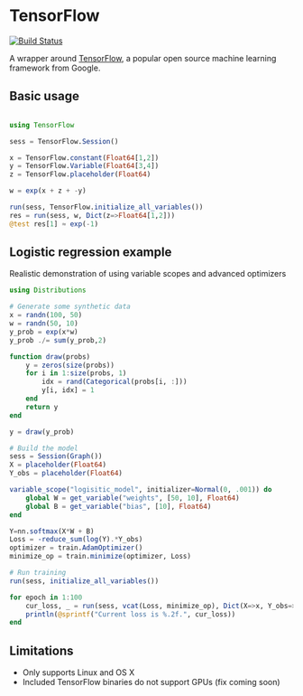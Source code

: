 # TensorFlow

[![Build Status](https://travis-ci.org/malmaud/TensorFlow.jl.svg?branch=master)](https://travis-ci.org/malmaud/TensorFlow.jl)

A wrapper around [TensorFlow](https://www.tensorflow.org/), a popular open source machine learning framework from Google.

## Basic usage

```julia

using TensorFlow

sess = TensorFlow.Session()

x = TensorFlow.constant(Float64[1,2])
y = TensorFlow.Variable(Float64[3,4])
z = TensorFlow.placeholder(Float64)

w = exp(x + z + -y)

run(sess, TensorFlow.initialize_all_variables())
res = run(sess, w, Dict(z=>Float64[1,2]))
@test res[1] ≈ exp(-1)
```

## Logistic regression example

Realistic demonstration of using variable scopes and advanced optimizers

```julia
using Distributions

# Generate some synthetic data
x = randn(100, 50)
w = randn(50, 10)
y_prob = exp(x*w)
y_prob ./= sum(y_prob,2)

function draw(probs)
    y = zeros(size(probs))
    for i in 1:size(probs, 1)
        idx = rand(Categorical(probs[i, :]))
        y[i, idx] = 1
    end
    return y
end

y = draw(y_prob)

# Build the model
sess = Session(Graph())
X = placeholder(Float64)
Y_obs = placeholder(Float64)

variable_scope("logisitic_model", initializer=Normal(0, .001)) do
    global W = get_variable("weights", [50, 10], Float64)
    global B = get_variable("bias", [10], Float64)
end

Y=nn.softmax(X*W + B)
Loss = -reduce_sum(log(Y).*Y_obs)
optimizer = train.AdamOptimizer()
minimize_op = train.minimize(optimizer, Loss)

# Run training
run(sess, initialize_all_variables())

for epoch in 1:100
    cur_loss, _ = run(sess, vcat(Loss, minimize_op), Dict(X=>x, Y_obs=>y))
    println(@sprintf("Current loss is %.2f.", cur_loss))
end
```

## Limitations

* Only supports Linux and OS X
* Included TensorFlow binaries do not support GPUs (fix coming soon)
